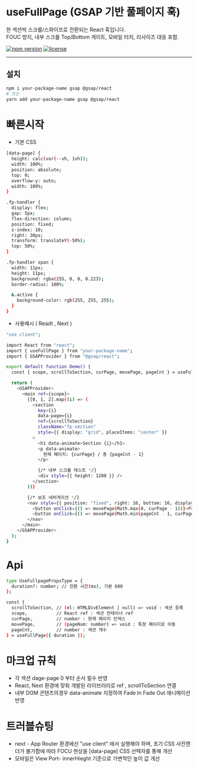 # useFullPage (GSAP 기반 풀페이지 훅)

한 섹션씩 스크롤/스와이프로 전환되는 React 훅입니다.  
FOUC 방지, 내부 스크롤 Top/Bottom 게이트, 모바일 터치, 리사이즈 대응 포함.

[![npm version](https://img.shields.io/npm/v/your-package-name.svg)](https://www.npmjs.com/package/your-package-name)
[![license](https://img.shields.io/npm/l/your-package-name.svg)](LICENSE)

---

## 설치

```bash
npm i your-package-name gsap @gsap/react
# 또는
yarn add your-package-name gsap @gsap/react
```

# 빠른시작

- 기본 CSS

```bash
[data-page] {
  height: calc(var(--vh, 1vh));
  width: 100%;
  position: absolute;
  top: 0;
  overflow-y: auto;
  width: 100%;
}

.fp-handler {
  display: flex;
  gap: 5px;
  flex-direction: column;
  position: fixed;
  z-index: 10;
  right: 30px;
  transform: translateY(-50%);
  top: 50%;
}

.fp-handler span {
  width: 11px;
  height: 11px;
  background: rgba(255, 0, 0, 0.223);
  border-radius: 100%;

  &.active {
    background-color: rgb(255, 255, 255);
  }
}
```

- 사용예시 ( Readt , Next )

```bash
"use client";

import React from "react";
import { useFullPage } from "your-package-name";
import { GSAPProvider } from "@gsap/react";

export default function Demo() {
  const { scope, scrollToSection, curPage, movePage, pageCnt } = useFullPage({ duration: 600 });

  return (
    <GSAPProvider>
      <main ref={scope}>
        {[0, 1, 2].map((i) => (
          <section
            key={i}
            data-page={i}
            ref={scrollToSection}
            className="fp-section"
            style={{ display: "grid", placeItems: "center" }}
          >
            <h1 data-animate>Section {i}</h1>
            <p data-animate>
              현재 페이지: {curPage} / 총 {pageCnt - 1}
            </p>

            {/* 내부 스크롤 테스트 */}
            <div style={{ height: 1200 }} />
          </section>
        ))}

        {/* 보조 네비게이션 */}
        <nav style={{ position: "fixed", right: 16, bottom: 16, display: "grid", gap: 8 }}>
          <button onClick={() => movePage(Math.max(0, curPage - 1))}>Prev</button>
          <button onClick={() => movePage(Math.min(pageCnt - 1, curPage + 1))}>Next</button>
        </nav>
      </main>
    </GSAPProvider>
  );
}

```

# Api

```bash
type UseFullpagePropsType = {
  duration?: number; // 전환 시간(ms), 기본 600
};

const {
  scrollToSection, // (el: HTMLDivElement | null) => void : 섹션 등록
  scope,           // React ref : 섹션 컨테이너 ref
  curPage,         // number : 현재 페이지 인덱스
  movePage,        // (pageNum: number) => void : 특정 페이지로 이동
  pageCnt,         // number : 섹션 개수
} = useFullPage({ duration });
```

# 마크업 규칙

- 각 섹션 dage-page 0 부터 순서 필수 반영
- React, Next 환경에 맞춰 개발된 라이브러리로 ref , scrollToSection 연결
- 내부 DOM 콘텐츠의경우 data-animate 지정하여 Fade In Fade Out 애니메이션 반영

# 트러블슈팅

- next - App Router 환경에선 "use client" 에서 실행해야 하며, 초기 CSS 사전랜더가 불가함에 따라 FOCU 현상을 [data-page] CSS 선택자를 통해 개선
- 모바일은 View Port- innerHieght 기준으로 가변적인 높이 값 개선
